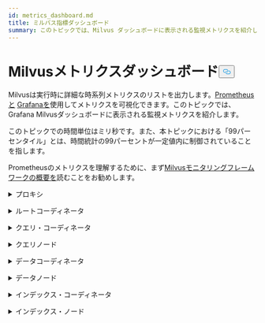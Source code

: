 ```yaml
---
id: metrics_dashboard.md
title: ミルバス指標ダッシュボード
summary: このトピックでは、Milvus ダッシュボードに表示される監視メトリクスを紹介します。
---
```

<h1 id="Milvus-Metrics-Dashboard" class="common-anchor-header">Milvusメトリクスダッシュボード<button data-href="#Milvus-Metrics-Dashboard" class="anchor-icon" translate="no">
      <svg translate="no"
        aria-hidden="true"
        focusable="false"
        height="20"
        version="1.1"
        viewBox="0 0 16 16"
        width="16"
      >
        <path
          fill="#0092E4"
          fill-rule="evenodd"
          d="M4 9h1v1H4c-1.5 0-3-1.69-3-3.5S2.55 3 4 3h4c1.45 0 3 1.69 3 3.5 0 1.41-.91 2.72-2 3.25V8.59c.58-.45 1-1.27 1-2.09C10 5.22 8.98 4 8 4H4c-.98 0-2 1.22-2 2.5S3 9 4 9zm9-3h-1v1h1c1 0 2 1.22 2 2.5S13.98 12 13 12H9c-.98 0-2-1.22-2-2.5 0-.83.42-1.64 1-2.09V6.25c-1.09.53-2 1.84-2 3.25C6 11.31 7.55 13 9 13h4c1.45 0 3-1.69 3-3.5S14.5 6 13 6z"
        ></path>
      </svg>
    </button></h1><p>Milvusは実行時に詳細な時系列メトリクスのリストを出力します。<a href="https://prometheus.io/">Prometheusと</a> <a href="https://grafana.com/">Grafanaを</a>使用してメトリクスを可視化できます。このトピックでは、Grafana Milvusダッシュボードに表示される監視メトリクスを紹介します。</p>
<p>このトピックでの時間単位はミリ秒です。また、本トピックにおける「99パーセンタイル」とは、時間統計の99パーセントが一定値内に制御されていることを指します。</p>
<p>Prometheusのメトリクスを理解するために、まず<a href="/docs/ja/monitor_overview.md">Milvusモニタリングフレームワークの概要を</a>読むことをお勧めします。</p>
<p><details><summary>プロキシ</summary></p>
<table>
<thead>
<tr><th>パネル</th><th>パネルの説明</th><th>PromQL（プロメテウス・クエリ言語）</th><th>使用するMilvusメトリクス</th><th>Milvusメトリクスの説明</th></tr>
</thead>
<tbody>
<tr><td>検索ベクトルカウント率</td><td>過去2分以内に各プロキシが1秒当たりにクエリしたベクターの平均数。</td><td><code translate="no">sum(increase(milvus_proxy_search_vectors_count{app_kubernetes_io_instance=~&quot;$instance&quot;, app_kubernetes_io_name=&quot;$app_name&quot;, namespace=&quot;$namespace&quot;}[2m])/120) by (pod, node_id)</code></td><td><code translate="no">milvus_proxy_search_vectors_count</code></td><td>クエリされたベクターの累積数。</td></tr>
<tr><td>挿入ベクトル・カウント・レート</td><td>過去2分以内に各プロキシが1秒間に挿入したベクターの平均数。</td><td><code translate="no">sum(increase(milvus_proxy_insert_vectors_count{app_kubernetes_io_instance=~&quot;$instance&quot;, app_kubernetes_io_name=&quot;$app_name&quot;, namespace=&quot;$namespace&quot;}[2m])/120) by (pod, node_id)</code></td><td><code translate="no">milvus_proxy_insert_vectors_count</code></td><td>挿入されたベクターの累積数。</td></tr>
<tr><td>検索待ち時間</td><td>過去2分以内に各プロキシが検索リクエストとクエリリリクエストを受信したレイテンシの平均と99パーセンタイル。</td><td>p99:<br/> <code translate="no">histogram_quantile(0.99, sum by (le, query_type, pod, node_id) (rate(milvus_proxy_sq_latency_bucket{app_kubernetes_io_instance=~&quot;$instance&quot;, app_kubernetes_io_name=&quot;$app_name&quot;, namespace=&quot;$namespace&quot;}[2m])))</code> <br/> avg:<br/> <code translate="no">sum(increase(milvus_proxy_sq_latency_sum{app_kubernetes_io_instance=~&quot;$instance&quot;, app_kubernetes_io_name=&quot;$app_name&quot;, namespace=&quot;$namespace&quot;}[2m])) by (pod, node_id, query_type) / sum(increase(milvus_proxy_sq_latency_count{app_kubernetes_io_instance=~&quot;$instance&quot;, app_kubernetes_io_name=&quot;$app_name&quot;, namespace=&quot;$namespace&quot;}[2m])) by (pod, node_id, query_type)</code></td><td><code translate="no">milvus_proxy_sq_latency</code></td><td>検索リクエストとクエリーリクエストの待ち時間。</td></tr>
<tr><td>コレクション検索の待ち時間</td><td>過去2分以内に各プロキシが特定のコレクションへの検索およびクエリ要求を受信した際の平均待ち時間と待ち時間の99パーセンタイル。</td><td>p99:<br/> <code translate="no">histogram_quantile(0.99, sum by (le, query_type, pod, node_id) (rate(milvus_proxy_collection_sq_latency_bucket{app_kubernetes_io_instance=~&quot;$instance&quot;, app_kubernetes_io_name=&quot;$app_name&quot;, namespace=&quot;$namespace&quot;, collection_name=~&quot;$collection&quot;}[2m])))</code> <br/> avg:<br/> <code translate="no">sum(increase(milvus_proxy_collection_sq_latency_sum{app_kubernetes_io_instance=~&quot;$instance&quot;, app_kubernetes_io_name=&quot;$app_name&quot;, namespace=&quot;$namespace&quot;, collection_name=~&quot;$collection&quot;}[2m])) by (pod, node_id, query_type) / sum(increase(milvus_proxy_collection_sq_latency_count{app_kubernetes_io_instance=~&quot;$instance&quot;, app_kubernetes_io_name=&quot;$app_name&quot;, namespace=&quot;$namespace&quot;, collection_name=~&quot;$collection&quot;}[2m])) by (pod, node_id, query_type)</code></td><td><code translate="no">milvus_proxy_collection_sq_latency_sum</code></td><td>特定のコレクションへの検索リクエストとクエリーリクエストの待ち時間</td></tr>
<tr><td>変異待ち時間</td><td>過去2分以内に各プロキシが変異リクエストを受信したレイテンシの平均と99パーセンタイル。</td><td>p99:<br/> <code translate="no">histogram_quantile(0.99, sum by (le, msg_type, pod, node_id) (rate(milvus_proxy_mutation_latency_bucket{app_kubernetes_io_instance=~&quot;$instance&quot;, app_kubernetes_io_name=&quot;$app_name&quot;, namespace=&quot;$namespace&quot;}[2m])))</code> <br/> avg:<br/> <code translate="no">sum(increase(milvus_proxy_mutation_latency_sum{app_kubernetes_io_instance=~&quot;$instance&quot;, app_kubernetes_io_name=&quot;$app_name&quot;, namespace=&quot;$namespace&quot;}[2m])) by (pod, node_id, msg_type) / sum(increase(milvus_proxy_mutation_latency_count{app_kubernetes_io_instance=~&quot;$instance&quot;, app_kubernetes_io_name=&quot;$app_name&quot;, namespace=&quot;$namespace&quot;}[2m])) by (pod, node_id, msg_type)</code></td><td><code translate="no">milvus_proxy_mutation_latency_sum</code></td><td>変異リクエストの待ち時間。</td></tr>
<tr><td>コレクションミューテーションレイテンシ</td><td>過去2分以内に各プロキシが特定のコレクションへの変異リクエストを受信したときの平均待ち時間と待ち時間の99パーセンタイル。</td><td>p99:<br/> <code translate="no">histogram_quantile(0.99, sum by (le, query_type, pod, node_id) (rate(milvus_proxy_collection_sq_latency_bucket{app_kubernetes_io_instance=~&quot;$instance&quot;, app_kubernetes_io_name=&quot;$app_name&quot;, namespace=&quot;$namespace&quot;, collection_name=~&quot;$collection&quot;}[2m])))</code> <br/> avg:<br/> <code translate="no">sum(increase(milvus_proxy_collection_sq_latency_sum{app_kubernetes_io_instance=~&quot;$instance&quot;, app_kubernetes_io_name=&quot;$app_name&quot;, namespace=&quot;$namespace&quot;, collection_name=~&quot;$collection&quot;}[2m])) by (pod, node_id, query_type) / sum(increase(milvus_proxy_collection_sq_latency_count{app_kubernetes_io_instance=~&quot;$instance&quot;, app_kubernetes_io_name=&quot;$app_name&quot;, namespace=&quot;$namespace&quot;, collection_name=~&quot;$collection&quot;}[2m])) by (pod, node_id, query_type)</code></td><td><code translate="no">milvus_proxy_collection_sq_latency_sum</code></td><td>特定のコレクションへの突然変異リクエストの待ち時間</td></tr>
<tr><td>検索結果待ち時間</td><td>過去2分以内にプロキシが検索およびクエリーリクエストを送信してから結果を受信するまでの待ち時間の平均値と99パーセンタイル。</td><td>p99:<br/> <code translate="no">histogram_quantile(0.99, sum by (le, query_type, pod, node_id) (rate(milvus_proxy_sq_wait_result_latency_bucket{app_kubernetes_io_instance=~&quot;$instance&quot;, app_kubernetes_io_name=&quot;$app_name&quot;, namespace=&quot;$namespace&quot;}[2m])))</code> <br/> avg:<br/> <code translate="no">sum(increase(milvus_proxy_sq_wait_result_latency_sum{app_kubernetes_io_instance=~&quot;$instance&quot;, app_kubernetes_io_name=&quot;$app_name&quot;, namespace=&quot;$namespace&quot;}[2m])) by (pod, node_id, query_type) / sum(increase(milvus_proxy_sq_wait_result_latency_count{app_kubernetes_io_instance=~&quot;$instance&quot;, app_kubernetes_io_name=&quot;$app_name&quot;, namespace=&quot;$namespace&quot;}[2m])) by (pod, node_id, query_type)</code></td><td><code translate="no">milvus_proxy_sq_wait_result_latency</code></td><td>検索およびクエリーリクエストを送信してから結果を受信するまでの待ち時間。</td></tr>
<tr><td>検索結果の待ち時間の短縮</td><td>過去 2 分間における、プロキシによる検索結果とクエリ結果の集計の平均待ち時間と待ち時間の 99 パーセンタイル。</td><td>P99:<br/> <code translate="no">histogram_quantile(0.99, sum by (le, query_type, pod, node_id) (rate(milvus_proxy_sq_reduce_result_latency_bucket{app_kubernetes_io_instance=~&quot;$instance&quot;, app_kubernetes_io_name=&quot;$app_name&quot;, namespace=&quot;$namespace&quot;}[2m])))</code> <br/> 平均:<br/> <code translate="no">sum(increase(milvus_proxy_sq_reduce_result_latency_sum{app_kubernetes_io_instance=~&quot;$instance&quot;, app_kubernetes_io_name=&quot;$app_name&quot;, namespace=&quot;$namespace&quot;}[2m])) by (pod, node_id, query_type) / sum(increase(milvus_proxy_sq_reduce_result_latency_count{app_kubernetes_io_instance=~&quot;$instance&quot;, app_kubernetes_io_name=&quot;$app_name&quot;, namespace=&quot;$namespace&quot;}[2m])) by (pod, node_id, query_type)</code></td><td><code translate="no">milvus_proxy_sq_reduce_result_latency</code></td><td>各クエリノードから返された検索結果とクエリ結果を集約する際の待ち時間。</td></tr>
<tr><td>検索結果のデコード待ち時間</td><td>過去2分以内にプロキシが検索結果とクエリ結果をデコードした際のレイテンシの平均値と99パーセンタイル。</td><td>P99:<br/> <code translate="no">histogram_quantile(0.99, sum by (le, query_type, pod, node_id) (rate(milvus_proxy_sq_decode_result_latency_bucket{app_kubernetes_io_instance=~&quot;$instance&quot;, app_kubernetes_io_name=&quot;$app_name&quot;, namespace=&quot;$namespace&quot;}[2m])))</code> <br/> 平均:<br/> <code translate="no">sum(increase(milvus_proxy_sq_decode_result_latency_sum{app_kubernetes_io_instance=~&quot;$instance&quot;, app_kubernetes_io_name=&quot;$app_name&quot;, namespace=&quot;$namespace&quot;}[2m])) by (pod, node_id, query_type) / sum(increase(milvus_proxy_sq_decode_resultlatency_count{app_kubernetes_io_instance=~&quot;$instance&quot;, app_kubernetes_io_name=&quot;$app_name&quot;, namespace=&quot;$namespace&quot;}[2m])) by (pod, node_id, query_type)</code></td><td><code translate="no">milvus_proxy_sq_decode_result_latency</code></td><td>各検索結果とクエリ結果のデコードの待ち時間。</td></tr>
<tr><td>Msg Stream Object Num</td><td>過去2分以内に各プロキシが対応する物理トピック上に作成したmsgstreamオブジェクトの平均数、最大数、最小数。</td><td><code translate="no">avg(milvus_proxy_msgstream_obj_num{app_kubernetes_io_instance=~&quot;$instance&quot;, app_kubernetes_io_name=&quot;$app_name&quot;, namespace=&quot;$namespace&quot;}) by (pod, node_id) max(milvus_proxy_msgstream_obj_num{app_kubernetes_io_instance=~&quot;$instance&quot;, app_kubernetes_io_name=&quot;$app_name&quot;, namespace=&quot;$namespace&quot;}) by (pod, node_id) min(milvus_proxy_msgstream_obj_num{app_kubernetes_io_instance=~&quot;$instance&quot;, app_kubernetes_io_name=&quot;$app_name&quot;, namespace=&quot;$namespace&quot;}) by (pod, node_id)</code></td><td><code translate="no">milvus_proxy_msgstream_obj_num</code></td><td>各物理トピックに作成された msgstream オブジェクトの数。</td></tr>
<tr><td>変異送信待ち時間</td><td>過去2分以内に各プロキシが挿入または削除要求を送信した平均待ち時間と待ち時間の99パーセンタイル。</td><td>P99:<br/> <code translate="no">histogram_quantile(0.99, sum by (le, msg_type, pod, node_id) (rate(milvus_proxy_mutation_send_latency_bucket{app_kubernetes_io_instance=~&quot;$instance&quot;, app_kubernetes_io_name=&quot;$app_name&quot;, namespace=&quot;$namespace&quot;}[2m])))</code> <br/> 平均値:<br/> <code translate="no">sum(increase(milvus_proxy_mutation_send_latency_sum{app_kubernetes_io_instance=~&quot;$instance&quot;, app_kubernetes_io_name=&quot;$app_name&quot;, namespace=&quot;$namespace&quot;}[2m])) by (pod, node_id, msg_type) / sum(increase(milvus_proxy_mutation_send_latency_count{app_kubernetes_io_instance=~&quot;$instance&quot;, app_kubernetes_io_name=&quot;$app_name&quot;, namespace=&quot;$namespace&quot;}[2m])) by (pod, node_id, msg_type)</code></td><td><code translate="no">milvus_proxy_mutation_send_latency</code></td><td>挿入または削除リクエストの送信の待ち時間。</td></tr>
<tr><td>キャッシュヒット率</td><td>過去2分以内の<code translate="no">GeCollectionID</code> 、<code translate="no">GetCollectionInfo</code> 、<code translate="no">GetCollectionSchema</code> を含む操作の1秒あたりの平均キャッシュヒット率。</td><td><code translate="no">sum(increase(milvus_proxy_cache_hit_count{app_kubernetes_io_instance=~&quot;$instance&quot;, app_kubernetes_io_name=&quot;$app_name&quot;, namespace=&quot;$namespace&quot;, cache_state=&quot;hit&quot;}[2m])/120) by(cache_name, pod, node_id) / sum(increase(milvus_proxy_cache_hit_count{app_kubernetes_io_instance=~&quot;$instance&quot;, app_kubernetes_io_name=&quot;$app_name&quot;, namespace=&quot;$namespace&quot;}[2m])/120) by(cache_name, pod, node_id)</code></td><td><code translate="no">milvus_proxy_cache_hit_count</code></td><td>各キャッシュ読み取り操作のヒット率と失敗率の統計。</td></tr>
<tr><td>キャッシュ更新待ち時間</td><td>過去2分以内のプロキシごとの平均待ち時間とキャッシュ更新待ち時間の99パーセンタイル。</td><td>p99:<br/> <code translate="no">histogram_quantile(0.99, sum by (le, pod, node_id) (rate(milvus_proxy_cache_update_latency_bucket{app_kubernetes_io_instance=~&quot;$instance&quot;, app_kubernetes_io_name=&quot;$app_name&quot;, namespace=&quot;$namespace&quot;}[2m])))</code> <br/> avg:<br/> <code translate="no">sum(increase(milvus_proxy_cache_update_latency_sum{app_kubernetes_io_instance=~&quot;$instance&quot;, app_kubernetes_io_name=&quot;$app_name&quot;, namespace=&quot;$namespace&quot;}[2m])) by (pod, node_id) / sum(increase(milvus_proxy_cache_update_latency_count{app_kubernetes_io_instance=~&quot;$instance&quot;, app_kubernetes_io_name=&quot;$app_name&quot;, namespace=&quot;$namespace&quot;}[2m])) by (pod, node_id)</code></td><td><code translate="no">milvus_proxy_cache_update_latency</code></td><td>毎回キャッシュを更新する際の待ち時間。</td></tr>
<tr><td>同期時間</td><td>各プロキシが対応する物理チャネルで同期したエポックタイムの平均、最大、最小数。</td><td><code translate="no">avg(milvus_proxy_sync_epoch_time{app_kubernetes_io_instance=~&quot;$instance&quot;, app_kubernetes_io_name=&quot;$app_name&quot;, namespace=&quot;$namespace&quot;}) by (pod, node_id) max(milvus_proxy_sync_epoch_time{app_kubernetes_io_instance=~&quot;$instance&quot;, app_kubernetes_io_name=&quot;$app_name&quot;, namespace=&quot;$namespace&quot;}) by (pod, node_id) min(milvus_proxy_sync_epoch_time{app_kubernetes_io_instance=~&quot;$instance&quot;, app_kubernetes_io_name=&quot;$app_name&quot;, namespace=&quot;$namespace&quot;}) by (pod, node_id)</code></td><td><code translate="no">milvus_proxy_sync_epoch_time</code></td><td>各物理チャネルのエポック時間（Unix時間、1970年1月1日から経過したミリ秒）。    <br/>    物理チャネルとは別にデフォルトの<code translate="no">ChannelName</code> がある。</td></tr>
<tr><td>PKレイテンシーの適用</td><td>過去 2 分間の各プロキシによるプライマリキーの適用レイテンシの平均値と 99 パーセンタイル。</td><td>p99:<br/> <code translate="no">histogram_quantile(0.99, sum by (le, pod, node_id) (rate(milvus_proxy_apply_pk_latency_bucket{app_kubernetes_io_instance=~&quot;$instance&quot;, app_kubernetes_io_name=&quot;$app_name&quot;, namespace=&quot;$namespace&quot;}[2m])))</code> <br/> avg:<br/> <code translate="no">sum(increase(milvus_proxy_apply_pk_latency_sum{app_kubernetes_io_instance=~&quot;$instance&quot;, app_kubernetes_io_name=&quot;$app_name&quot;, namespace=&quot;$namespace&quot;}[2m])) by (pod, node_id) / sum(increase(milvus_proxy_apply_pk_latency_count{app_kubernetes_io_instance=~&quot;$instance&quot;, app_kubernetes_io_name=&quot;$app_name&quot;, namespace=&quot;$namespace&quot;}[2m])) by (pod, node_id)</code></td><td><code translate="no">milvus_proxy_apply_pk_latency</code></td><td>プライマリキーを適用する際の待ち時間。</td></tr>
<tr><td>タイムスタンプの適用待ち時間</td><td>過去 2 分間の、各プロキシによるタイムスタンプ適用待ち時間の平均値と 99 パーセンタイル。</td><td>p99:<br/> <code translate="no">histogram_quantile(0.99, sum by (le, pod, node_id) (rate(milvus_proxy_apply_timestamp_latency_bucket{app_kubernetes_io_instance=~&quot;$instance&quot;, app_kubernetes_io_name=&quot;$app_name&quot;, namespace=&quot;$namespace&quot;}[2m])))</code> <br/> avg:<br/> <code translate="no">sum(increase(milvus_proxy_apply_timestamp_latency_sum{app_kubernetes_io_instance=~&quot;$instance&quot;, app_kubernetes_io_name=&quot;$app_name&quot;, namespace=&quot;$namespace&quot;}[2m])) by (pod, node_id) / sum(increase(milvus_proxy_apply_timestamp_latency_count{app_kubernetes_io_instance=~&quot;$instance&quot;, app_kubernetes_io_name=&quot;$app_name&quot;, namespace=&quot;$namespace&quot;}[2m])) by (pod, node_id)</code></td><td><code translate="no">milvus_proxy_apply_timestamp_latency</code></td><td>タイムスタンプ適用待ち時間。</td></tr>
<tr><td>リクエスト成功率</td><td>各プロキシが1秒あたりに受け取った成功したリクエストの数で、 リクエストタイプごとの詳細な内訳を示す。可能なリクエストタイプは、DescribeCollection、DescribeIndex、GetCollectionStatistics、HasCollection、Search、Query、ShowPartitions、Insert など。</td></tr>
<tr><td><code translate="no">sum(increase(milvus_proxy_req_count{app_kubernetes_io_instance=~&quot;$instance&quot;, app_kubernetes_io_name=&quot;$app_name&quot;, namespace=&quot;$namespace&quot;, status=&quot;success&quot;}[2m])/120) by(function_name, pod, node_id)</code></td><td><code translate="no">milvus_proxy_req_count</code></td><td>すべてのタイプの受信リクエスト数</td></tr>
<tr><td>リクエスト失敗率</td><td>各プロキシが毎秒受信する失敗したリクエストの数で、各リクエストタイプの詳細な内訳。可能なリクエストタイプは、DescribeCollection、DescribeIndex、GetCollectionStatistics、HasCollection、Search、Query、ShowPartitions、Insert など。</td></tr>
<tr><td><code translate="no">sum(increase(milvus_proxy_req_count{app_kubernetes_io_instance=~&quot;$instance&quot;, app_kubernetes_io_name=&quot;$app_name&quot;, namespace=&quot;$namespace&quot;, status=&quot;fail&quot;}[2m])/120) by(function_name, pod, node_id)</code></td><td><code translate="no">milvus_proxy_req_count</code></td><td>すべてのタイプの受信リクエスト数</td></tr>
<tr><td>リクエストの待ち時間</td><td>各プロキシが受信した全リクエストの平均レイテンシと99パーセンタイル。</td><td>p99:<br/> <code translate="no">histogram_quantile(0.99, sum by (le, pod, node_id, function_name) (rate(milvus_proxy_req_latency_bucket{app_kubernetes_io_instance=~&quot;$instance&quot;, app_kubernetes_io_name=&quot;$app_name&quot;, namespace=&quot;$namespace&quot;}[2m])))</code> <br/> avg:<br/> <code translate="no">sum(increase(milvus_proxy_req_latency_sum{app_kubernetes_io_instance=~&quot;$instance&quot;, app_kubernetes_io_name=&quot;$app_name&quot;, namespace=&quot;$namespace&quot;}[2m])) by (pod, node_id, function_name) / sum(increase(milvus_proxy_req_latency_count{app_kubernetes_io_instance=~&quot;$instance&quot;, app_kubernetes_io_name=&quot;$app_name&quot;, namespace=&quot;$namespace&quot;}[2m])) by (pod, node_id, function_name)</code></td><td><code translate="no">milvus_proxy_req_latency</code></td><td>すべての種類のリクエスト受信の待ち時間</td></tr>
<tr><td>挿入/削除リクエストバイトレート</td><td>過去2分間にプロキシが1秒間に受信した挿入リクエストと削除リクエストのバイト数。</td><td><code translate="no">sum(increase(milvus_proxy_receive_bytes_count{app_kubernetes_io_instance=~&quot;$instance&quot;, app_kubernetes_io_name=&quot;$app_name&quot;, namespace=&quot;$namespace&quot;}[2m])/120) by(pod, node_id)</code></td><td><code translate="no">milvus_proxy_receive_bytes_count</code></td><td>挿入リクエストと削除リクエストのカウント。</td></tr>
<tr><td>送信バイトレート</td><td>各プロキシが過去2分以内に検索リクエストとクエリリリクエストに応答している間にクライアントに送り返された1秒あたりのバイト数。</td><td><code translate="no">sum(increase(milvus_proxy_send_bytes_count{app_kubernetes_io_instance=~&quot;$instance&quot;, app_kubernetes_io_name=&quot;$app_name&quot;, namespace=&quot;$namespace&quot;}[2m])/120) by(pod, node_id)</code></td><td><code translate="no">milvus_proxy_send_bytes_count</code></td><td>各プロキシが検索リクエストとクエリリクエストに応答している間にクライアントに送り返されたバイト数。</td></tr>
</tbody>
</table>
<p></details></p>
<p><details><summary>ルートコーディネータ</summary></p>
<table>
<thead>
<tr><th>パネル</th><th>パネルの説明</th><th>PromQL（プロメテウス・クエリ言語）</th><th>使用されるMilvusメトリクス</th><th>Milvusメトリクスの説明</th></tr>
</thead>
<tbody>
<tr><td>プロキシ・ノード数</td><td>作成されたプロキシの数。</td><td><code translate="no">sum(milvus_rootcoord_proxy_num{app_kubernetes_io_instance=~&quot;$instance&quot;, app_kubernetes_io_name=&quot;$app_name&quot;, namespace=&quot;$namespace&quot;}) by (app_kubernetes_io_instance)</code></td><td><code translate="no">milvus_rootcoord_proxy_num</code></td><td>プロキシの数。</td></tr>
<tr><td>同期時間</td><td>各物理チャネル（PChannel）の各ルート・コーダが同期したエポック・タイムの平均値、最大値、最小値。</td><td><code translate="no">avg(milvus_rootcoord_sync_epoch_time{app_kubernetes_io_instance=~&quot;$instance&quot;, app_kubernetes_io_name=&quot;$app_name&quot;, namespace=&quot;$namespace&quot;}) by (app_kubernetes_io_instance) max(milvus_rootcoord_sync_epoch_time{app_kubernetes_io_instance=~&quot;$instance&quot;, app_kubernetes_io_name=&quot;$app_name&quot;, namespace=&quot;$namespace&quot;}) by (app_kubernetes_io_instance) min(milvus_rootcoord_sync_epoch_time{app_kubernetes_io_instance=~&quot;$instance&quot;, app_kubernetes_io_name=&quot;$app_name&quot;, namespace=&quot;$namespace&quot;}) by (app_kubernetes_io_instance)</code></td><td><code translate="no">milvus_rootcoord_sync_epoch_time</code></td><td>各物理チャネルのエポック時間（Unix時間、1970年1月1日以降に経過したミリ秒）。</td></tr>
<tr><td>DDL リクエスト率</td><td>過去 2 分間の 1 秒あたりの DDL 要求のステータスと数。</td><td><code translate="no">sum(increase(milvus_rootcoord_ddl_req_count{app_kubernetes_io_instance=~&quot;$instance&quot;, app_kubernetes_io_name=&quot;$app_name&quot;, namespace=&quot;$namespace&quot;}[2m])/120) by (status, function_name)</code></td><td><code translate="no">milvus_rootcoord_ddl_req_count</code></td><td><code translate="no">CreateCollection</code>,<code translate="no">DescribeCollection</code>,<code translate="no">DescribeSegments</code>,<code translate="no">HasCollection</code>,<code translate="no">ShowCollections</code>,<code translate="no">ShowPartitions</code>,<code translate="no">ShowSegments</code> を含む DDL 要求の総数。</td></tr>
<tr><td>DDL リクエストの待ち時間</td><td>過去 2 分間の平均待ち時間と DDL 要求待ち時間の 99 パーセンタイル。</td><td>P99:<br/> <code translate="no">histogram_quantile(0.99, sum by (le, function_name) (rate(milvus_rootcoord_ddl_req_latency_bucket{app_kubernetes_io_instance=~&quot;$instance&quot;, app_kubernetes_io_name=&quot;$app_name&quot;, namespace=&quot;$namespace&quot;}[2m])))</code> <br/> 平均:<br/> <code translate="no">sum(increase(milvus_rootcoord_ddl_req_latency_sum{app_kubernetes_io_instance=~&quot;$instance&quot;, app_kubernetes_io_name=&quot;$app_name&quot;, namespace=&quot;$namespace&quot;}[2m])) by (function_name) / sum(increase(milvus_rootcoord_ddl_req_latency_count{app_kubernetes_io_instance=~&quot;$instance&quot;, app_kubernetes_io_name=&quot;$app_name&quot;, namespace=&quot;$namespace&quot;}[2m])) by (function_name)</code></td><td><code translate="no">milvus_rootcoord_ddl_req_latency</code></td><td>すべてのタイプの DDL 要求の待ち時間。</td></tr>
<tr><td>同期タイムティック・レイテンシ</td><td>ルートコーディネータが過去2分以内にすべてのタイムスタンプをPChannelに同期するために使用した時間の平均レイテンシと99パーセンタイル。</td><td>p99:<br/> <code translate="no">histogram_quantile(0.99, sum by (le) (rate(milvus_rootcoord_sync_timetick_latency_bucket{app_kubernetes_io_instance=~&quot;$instance&quot;, app_kubernetes_io_name=&quot;$app_name&quot;, namespace=&quot;$namespace&quot;}[2m])))</code> <br/> avg:<br/> <code translate="no">sum(increase(milvus_rootcoord_sync_timetick_latency_sum{app_kubernetes_io_instance=~&quot;$instance&quot;, app_kubernetes_io_name=&quot;$app_name&quot;, namespace=&quot;$namespace&quot;}[2m])) / sum(increase(milvus_rootcoord_sync_timetick_latency_count{app_kubernetes_io_instance=~&quot;$instance&quot;, app_kubernetes_io_name=&quot;$app_name&quot;, namespace=&quot;$namespace&quot;}[2m]))</code></td><td><code translate="no">milvus_rootcoord_sync_timetick_latency</code></td><td>ルートコーディネータがすべてのタイムスタンプをPCチャネルに同期するために使用した時間。</td></tr>
<tr><td>ID割り当て率</td><td>過去2分間にroot coordが割り当てたIDの数。</td><td><code translate="no">sum(increase(milvus_rootcoord_id_alloc_count{app_kubernetes_io_instance=~&quot;$instance&quot;, app_kubernetes_io_name=&quot;$app_name&quot;, namespace=&quot;$namespace&quot;}[2m])/120)</code></td><td><code translate="no">milvus_rootcoord_id_alloc_count</code></td><td>root coordが割り当てたIDの累積数。</td></tr>
<tr><td>タイムスタンプ</td><td>root coordの最新のタイムスタンプ。</td><td><code translate="no">milvus_rootcoord_timestamp{app_kubernetes_io_instance=~&quot;$instance&quot;, app_kubernetes_io_name=&quot;$app_name&quot;, namespace=&quot;$namespace&quot;}</code></td><td><code translate="no">milvus_rootcoord_timestamp</code></td><td>ルートコーデックの最新のタイムスタンプ。</td></tr>
<tr><td>保存されたタイムスタンプ</td><td>root coordがメタストレージに保存する、事前に割り当てられたタイムスタンプ。</td><td><code translate="no">milvus_rootcoord_timestamp_saved{app_kubernetes_io_instance=~&quot;$instance&quot;, app_kubernetes_io_name=&quot;$app_name&quot;, namespace=&quot;$namespace&quot;}</code></td><td><code translate="no">milvus_rootcoord_timestamp_saved</code></td><td>root coordがメタストレージに保存する事前に割り当てられたタイムスタンプ。     <br/>    タイムスタンプは3秒前に割り当てられる。そしてタイムスタンプは50ミリ秒ごとに更新され、メタストレージに保存される。</td></tr>
<tr><td>コレクション数</td><td>コレクションの総数。</td><td><code translate="no">sum(milvus_rootcoord_collection_num{app_kubernetes_io_instance=~&quot;$instance&quot;, app_kubernetes_io_name=&quot;$app_name&quot;, namespace=&quot;$namespace&quot;}) by (app_kubernetes_io_instance)</code></td><td><code translate="no">milvus_rootcoord_collection_num</code></td><td>現在Milvusに存在するコレクションの総数。</td></tr>
<tr><td>パーティション数</td><td>パーティションの総数。</td><td><code translate="no">sum(milvus_rootcoord_partition_num{app_kubernetes_io_instance=~&quot;$instance&quot;, app_kubernetes_io_name=&quot;$app_name&quot;, namespace=&quot;$namespace&quot;}) by (app_kubernetes_io_instance)</code></td><td><code translate="no">milvus_rootcoord_partition_num</code></td><td>現在Milvusに存在するパーティションの総数。</td></tr>
<tr><td>DMLチャンネル数</td><td>DMLチャンネルの総数。</td><td><code translate="no">sum(milvus_rootcoord_dml_channel_num{app_kubernetes_io_instance=~&quot;$instance&quot;, app_kubernetes_io_name=&quot;$app_name&quot;, namespace=&quot;$namespace&quot;}) by (app_kubernetes_io_instance)</code></td><td><code translate="no">milvus_rootcoord_dml_channel_num</code></td><td>現在Milvusに存在するDMLチャンネルの総数。</td></tr>
<tr><td>Msgstream Num</td><td>Msgstreamの総数。</td><td><code translate="no">sum(milvus_rootcoord_msgstream_obj_num{app_kubernetes_io_instance=~&quot;$instance&quot;, app_kubernetes_io_name=&quot;$app_name&quot;, namespace=&quot;$namespace&quot;}) by (app_kubernetes_io_instance)</code></td><td><code translate="no">milvus_rootcoord_msgstream_obj_num</code></td><td>現在Milvusに存在するMsgstreamの総数。</td></tr>
<tr><td>クレデンシャル数</td><td>クレデンシャルの総数。</td><td><code translate="no">sum(milvus_rootcoord_credential_num{app_kubernetes_io_instance=~&quot;$instance&quot;, app_kubernetes_io_name=&quot;$app_name&quot;, namespace=&quot;$namespace&quot;}) by (app_kubernetes_io_instance)</code></td><td><code translate="no">milvus_rootcoord_credential_num</code></td><td>現在のMilvusにおけるクレデンシャルの総数。</td></tr>
<tr><td>時間ティック遅延</td><td>すべてのDataNodesおよびQueryNodes上のフローグラフの最大時間刻み遅延の合計。</td><td><code translate="no">sum(milvus_rootcoord_time_tick_delay{app_kubernetes_io_instance=~&quot;$instance&quot;, app_kubernetes_io_name=&quot;$app_name&quot;, namespace=&quot;$namespace&quot;}) by (app_kubernetes_io_instance)</code></td><td><code translate="no">milvus_rootcoord_time_tick_delay</code></td><td>各DataNodeとQueryNodeのフローグラフの最大時間刻み遅延。</td></tr>
</tbody>
</table>
<p></details></p>
<p><details><summary>クエリ・コーディネータ</summary></p>
<table>
<thead>
<tr><th>パネル</th><th>パネルの説明</th><th>PromQL（プロメテウス・クエリ言語）</th><th>使用されるMilvusメトリクス</th><th>Milvusメトリクスの説明</th></tr>
</thead>
<tbody>
<tr><td>コレクション・ロード数</td><td>現在メモリにロードされているコレクションの数。</td><td><code translate="no">sum(milvus_querycoord_collection_num{app_kubernetes_io_instance=~&quot;$instance&quot;, app_kubernetes_io_name=&quot;$app_name&quot;, namespace=&quot;$namespace&quot;}) by (app_kubernetes_io_instance)</code></td><td><code translate="no">milvus_querycoord_collection_num</code></td><td>Milvusによって現在ロードされているコレクションの数。</td></tr>
<tr><td>エンティティのロード数</td><td>現在メモリにロードされているエンティティの数。</td><td><code translate="no">sum(milvus_querycoord_entity_num{app_kubernetes_io_instance=~&quot;$instance&quot;, app_kubernetes_io_name=&quot;$app_name&quot;, namespace=&quot;$namespace&quot;}) by (app_kubernetes_io_instance)</code></td><td><code translate="no">milvus_querycoord_entitiy_num</code></td><td>Milvusによって現在ロードされているエンティティの数。</td></tr>
<tr><td>ロード要求レート</td><td>過去2分間の1秒あたりのロードリクエスト数。</td><td><code translate="no">sum(increase(milvus_querycoord_load_req_count{app_kubernetes_io_instance=~&quot;$instance&quot;, app_kubernetes_io_name=&quot;$app_name&quot;, namespace=&quot;$namespace&quot;}[2m])120) by (status)</code></td><td><code translate="no">milvus_querycoord_load_req_count</code></td><td>累積ロードリクエスト数。</td></tr>
<tr><td>リリース要求率</td><td>過去2分以内の1秒あたりのリリース要求数。</td><td><code translate="no">sum(increase(milvus_querycoord_release_req_count{app_kubernetes_io_instance=~&quot;$instance&quot;, app_kubernetes_io_name=&quot;$app_name&quot;, namespace=&quot;$namespace&quot;}[2m])/120) by (status)</code></td><td><code translate="no">milvus_querycoord_release_req_count</code></td><td>累積リリースリクエスト数。</td></tr>
<tr><td>負荷要求待ち時間</td><td>過去2分以内の負荷要求待ち時間の平均と99パーセンタイル。</td><td>p99:<br/> <code translate="no">histogram_quantile(0.99, sum by (le) (rate(milvus_querycoord_load_latency_bucket{app_kubernetes_io_instance=~&quot;$instance&quot;, app_kubernetes_io_name=&quot;$app_name&quot;, namespace=&quot;$namespace&quot;}[2m])))</code> <br/> avg:<br/> <code translate="no">sum(increase(milvus_querycoord_load_latency_sum{app_kubernetes_io_instance=~&quot;$instance&quot;, app_kubernetes_io_name=&quot;$app_name&quot;, namespace=&quot;$namespace&quot;}[2m])) / sum(increase(milvus_querycoord_load_latency_count{app_kubernetes_io_instance=~&quot;$instance&quot;, app_kubernetes_io_name=&quot;$app_name&quot;, namespace=&quot;$namespace&quot;}[2m]))</code></td><td><code translate="no">milvus_querycoord_load_latency</code></td><td>負荷要求を完了するのに使用される時間。</td></tr>
<tr><td>リリース要求待ち時間</td><td>過去2分以内の平均待ち時間とリリース要求待ち時間の99パーセンタイル。</td><td>p99:<br/> <code translate="no">histogram_quantile(0.99, sum by (le) (rate(milvus_querycoord_release_latency_bucket{app_kubernetes_io_instance=~&quot;$instance&quot;, app_kubernetes_io_name=&quot;$app_name&quot;, namespace=&quot;$namespace&quot;}[2m])))</code> <br/> avg:<br/> <code translate="no">sum(increase(milvus_querycoord_release_latency_sum{app_kubernetes_io_instance=~&quot;$instance&quot;, app_kubernetes_io_name=&quot;$app_name&quot;, namespace=&quot;$namespace&quot;}[2m])) / sum(increase(milvus_querycoord_release_latency_count{app_kubernetes_io_instance=~&quot;$instance&quot;, app_kubernetes_io_name=&quot;$app_name&quot;, namespace=&quot;$namespace&quot;}[2m]))</code></td><td><code translate="no">milvus_querycoord_release_latency</code></td><td>リリース要求の完了に使用された時間。</td></tr>
<tr><td>サブロードタスク</td><td>サブロードタスクの数。</td><td><code translate="no">sum(milvus_querycoord_child_task_num{app_kubernetes_io_instance=~&quot;$instance&quot;, app_kubernetes_io_name=&quot;$app_name&quot;, namespace=&quot;$namespace&quot;}) by (app_kubernetes_io_instance)</code></td><td><code translate="no">milvus_querycoord_child_task_num</code></td><td>サブロードタスクの数。    <br/>    クエリコーデックは負荷要求を複数のサブ負荷タスクに分割する。</td></tr>
<tr><td>親ロードタスク</td><td>親ロードタスクの数。</td><td><code translate="no">sum(milvus_querycoord_parent_task_num{app_kubernetes_io_instance=~&quot;$instance&quot;, app_kubernetes_io_name=&quot;$app_name&quot;, namespace=&quot;$namespace&quot;}) by (app_kubernetes_io_instance)</code></td><td><code translate="no">milvus_querycoord_parent_task_num</code></td><td>サブ負荷タスクの数。    <br/>    各負荷要求はタスクキュー内の親タスクに対応する。</td></tr>
<tr><td>サブ負荷タスクの待ち時間</td><td>過去2分以内のサブロードタスクの平均待ち時間と待ち時間の99パーセンタイル。</td><td>p99:<br/> <code translate="no">histogram_quantile(0.99, sum by (le) (rate(milvus_querycoord_child_task_latency_bucket{app_kubernetes_io_instance=~&quot;$instance&quot;, app_kubernetes_io_name=&quot;$app_name&quot;, namespace=&quot;$namespace&quot;}[2m])))</code> <br/> avg:<br/> <code translate="no">sum(increase(milvus_querycoord_child_task_latency_sum{app_kubernetes_io_instance=~&quot;$instance&quot;, app_kubernetes_io_name=&quot;$app_name&quot;, namespace=&quot;$namespace&quot;}[2m])) / sum(increase(milvus_querycoord_child_task_latency_count{app_kubernetes_io_instance=~&quot;$instance&quot;, app_kubernetes_io_name=&quot;$app_name&quot;, namespace=&quot;$namespace&quot;}[2m])) namespace&quot;}[2m])))</code></td><td><code translate="no">milvus_querycoord_child_task_latency</code></td><td>サブロードタスクを完了するまでの待ち時間。</td></tr>
<tr><td>クエリノード数</td><td>クエリ・コーデックが管理するクエリ・ノードの数。</td><td><code translate="no">sum(milvus_querycoord_querynode_num{app_kubernetes_io_instance=~&quot;$instance&quot;, app_kubernetes_io_name=&quot;$app_name&quot;, namespace=&quot;$namespace&quot;}) by (app_kubernetes_io_instance)</code></td><td><code translate="no">milvus_querycoord_querynode_num</code></td><td>クエリコーデックが管理するクエリノードの数。</td></tr>
</tbody>
</table>
<p></details></p>
<p><details><summary>クエリノード</summary></p>
<table>
<thead>
<tr><th>パネル</th><th>パネルの説明</th><th>PromQL（プロメテウス・クエリ言語）</th><th>使用されるMilvusメトリクス</th><th>Milvus メトリクスの説明</th></tr>
</thead>
<tbody>
<tr><td>コレクション・ロード数</td><td>各クエリ・ノードがメモリにロードしたコレクションの数。</td><td><code translate="no">sum(milvus_querynode_collection_num{app_kubernetes_io_instance=~&quot;$instance&quot;, app_kubernetes_io_name=&quot;$app_name&quot;, namespace=&quot;$namespace&quot;}) by (pod, node_id)</code></td><td><code translate="no">milvus_querynode_collection_num</code></td><td>各クエリ・ノードによってロードされたコレクションの数。</td></tr>
<tr><td>パーティション・ロード数</td><td>各クエリ・ノードがメモリにロードしたパーティションの数。</td><td><code translate="no">sum(milvus_querynode_partition_num{app_kubernetes_io_instance=~&quot;$instance&quot;, app_kubernetes_io_name=&quot;$app_name&quot;, namespace=&quot;$namespace&quot;}) by (pod, node_id)</code></td><td><code translate="no">milvus_querynode_partition_num</code></td><td>各クエリ・ノードによってロードされたパーティションの数。</td></tr>
<tr><td>セグメント・ロード数</td><td>各クエリ・ノードがメモリにロードしたセグメントの数。</td><td><code translate="no">sum(milvus_querynode_segment_num{app_kubernetes_io_instance=~&quot;$instance&quot;, app_kubernetes_io_name=&quot;$app_name&quot;, namespace=&quot;$namespace&quot;}) by (pod, node_id)</code></td><td><code translate="no">milvus_querynode_segment_num</code></td><td>各クエリノードがロードしたセグメントの数。</td></tr>
<tr><td>クエリ可能なエンティティ数</td><td>各クエリノードで検索可能なエンティティの数。</td><td><code translate="no">sum(milvus_querynode_entity_num{app_kubernetes_io_instance=~&quot;$instance&quot;, app_kubernetes_io_name=&quot;$app_name&quot;, namespace=&quot;$namespace&quot;}) by (pod, node_id)</code></td><td><code translate="no">milvus_querynode_entity_num</code></td><td>各クエリ・ノードでクエリ可能および検索可能なエンティティの数。</td></tr>
<tr><td>DML仮想チャネル</td><td>各クエリ・ノードが監視している DML 仮想チャネルの数。</td><td><code translate="no">sum(milvus_querynode_dml_vchannel_num{app_kubernetes_io_instance=~&quot;$instance&quot;, app_kubernetes_io_name=&quot;$app_name&quot;, namespace=&quot;$namespace&quot;}) by (pod, node_id)</code></td><td><code translate="no">milvus_querynode_dml_vchannel_num</code></td><td>各クエリ・ノードが監視している DML 仮想チャネルの数。</td></tr>
<tr><td>デルタ仮想チャネル</td><td>各クエリ・ノードが監視しているデルタ・チャネルの数。</td><td><code translate="no">sum(milvus_querynode_delta_vchannel_num{app_kubernetes_io_instance=~&quot;$instance&quot;, app_kubernetes_io_name=&quot;$app_name&quot;, namespace=&quot;$namespace&quot;}) by (pod, node_id)</code></td><td><code translate="no">milvus_querynode_delta_vchannel_num</code></td><td>各クエリ・ノードが監視するデルタ・チャネルの数。</td></tr>
<tr><td>コンシューマ数</td><td>各クエリ・ノードのコンシューマの数。</td><td><code translate="no">sum(milvus_querynode_consumer_num{app_kubernetes_io_instance=~&quot;$instance&quot;, app_kubernetes_io_name=&quot;$app_name&quot;, namespace=&quot;$namespace&quot;}) by (pod, node_id)</code></td><td><code translate="no">milvus_querynode_consumer_num</code></td><td>各クエリノードのコンシューマの数。</td></tr>
<tr><td>検索リクエスト率</td><td>各クエリノードが1秒間に受信した検索およびクエリ要求の総数と、過去2分以内に成功した検索およびクエリ要求の数。</td><td><code translate="no">sum(increase(milvus_querynode_sq_req_count{app_kubernetes_io_instance=~&quot;$instance&quot;, app_kubernetes_io_name=&quot;$app_name&quot;, namespace=&quot;$namespace&quot;}[2m])/120) by (query_type, status, pod, node_id)</code></td><td><code translate="no">milvus_querynode_sq_req_count</code></td><td>検索およびクエリーリクエストの累積数。</td></tr>
<tr><td>検索リクエストの待ち時間</td><td>各クエリ・ノードが過去2分以内に検索およびクエリ・リクエストに使用した時間の平均待ち時間と99パーセンタイル。    <br/>    このパネルには、ステータスが &quot;success &quot;または &quot;total &quot;の検索およびクエリーリクエストの待ち時間が表示されます。</td><td>P99:<br/> <code translate="no">histogram_quantile(0.99, sum by (le, pod, node_id) (rate(milvus_querynode_sq_req_latency_bucket{app_kubernetes_io_instance=~&quot;$instance&quot;, app_kubernetes_io_name=&quot;$app_name&quot;, namespace=&quot;$namespace&quot;}[2m])))</code> <br/> 平均値:<br/> <code translate="no">sum(increase(milvus_querynode_sq_req_latency_sum{app_kubernetes_io_instance=~&quot;$instance&quot;, app_kubernetes_io_name=&quot;$app_name&quot;, namespace=&quot;$namespace&quot;}[2m])) by(pod, node_id, query_type) / sum(increase(milvus_querynode_sq_req_latency_count{app_kubernetes_io_instance=~&quot;$instance&quot;, app_kubernetes_io_name=&quot;$app_name&quot;, namespace=&quot;$namespace&quot;}[2m])) by(pod, node_id, query_type)</code></td><td><code translate="no">milvus_querynode_sq_req_latency</code></td><td>クエリノードの検索リクエストの待ち時間。</td></tr>
<tr><td>キュー内検索待ち時間</td><td>過去2分以内のキュー内の検索リクエストとクエリーリクエストの平均待ち時間と待ち時間の99パーセンタイル。</td><td>p99:<br/> <code translate="no">histogram_quantile(0.99, sum by (le, pod, node_id, query_type) (rate(milvus_querynode_sq_queue_latency_bucket{app_kubernetes_io_instance=~&quot;$instance&quot;, app_kubernetes_io_name=&quot;$app_name&quot;, namespace=&quot;$namespace&quot;}[2m])))</code> <br/> avg:<br/> <code translate="no">sum(increase(milvus_querynode_sq_queue_latency_sum{app_kubernetes_io_instance=~&quot;$instance&quot;, app_kubernetes_io_name=&quot;$app_name&quot;, namespace=&quot;$namespace&quot;}[2m])) by(pod, node_id, query_type) / sum(increase(milvus_querynode_sq_queue_latency_count{app_kubernetes_io_instance=~&quot;$instance&quot;, app_kubernetes_io_name=&quot;$app_name&quot;, namespace=&quot;$namespace&quot;}[2m])) by(pod, node_id, query_type)</code></td><td><code translate="no">milvus_querynode_sq_queue_latency</code></td><td>クエリノードが受信した検索リクエストとクエリリリクエストの待ち時間。</td></tr>
<tr><td>検索セグメントの待ち時間</td><td>各クエリ・ノードが過去2分以内にセグメントの検索とクエリに要した時間の平均レイテンシと99パーセンタイル。    <br/>    セグメントのステータスは、sealed または growing のいずれか。</td><td>p99:<br/> <code translate="no">histogram_quantile(0.99, sum by (le, query_type, segment_state, pod, node_id) (rate(milvus_querynode_sq_segment_latency_bucket{app_kubernetes_io_instance=~&quot;$instance&quot;, app_kubernetes_io_name=&quot;$app_name&quot;, namespace=&quot;$namespace&quot;}[2m])))</code> <br/> avg:<br/> <code translate="no">sum(increase(milvus_querynode_sq_segment_latency_sum{app_kubernetes_io_instance=~&quot;$instance&quot;, app_kubernetes_io_name=&quot;$app_name&quot;, namespace=&quot;$namespace&quot;}[2m])) by(pod, node_id, query_type, segment_state) / sum(increase(milvus_querynode_sq_segment_latency_count{app_kubernetes_io_instance=~&quot;$instance&quot;, app_kubernetes_io_name=&quot;$app_name&quot;, namespace=&quot;$namespace&quot;}[2m])) by(pod, node_id, query_type, segment_state)</code></td><td><code translate="no">milvus_querynode_sq_segment_latency</code></td><td>各クエリノードが各セグメントの検索とクエリにかかる時間。</td></tr>
<tr><td>セグコア・リクエスト・レイテンシー</td><td>各クエリノードが過去2分以内にセグコアの検索とクエリに要した時間の平均レイテンシと99パーセンタイル。</td><td>p99:<br/> <code translate="no">histogram_quantile(0.99, sum by (le, query_type, pod, node_id) (rate(milvus_querynode_sq_core_latency_bucket{app_kubernetes_io_instance=~&quot;$instance&quot;, app_kubernetes_io_name=&quot;$app_name&quot;, namespace=&quot;$namespace&quot;}[2m])))</code> <br/> avg:<br/> <code translate="no">sum(increase(milvus_querynode_sq_core_latency_sum{app_kubernetes_io_instance=~&quot;$instance&quot;, app_kubernetes_io_name=&quot;$app_name&quot;, namespace=&quot;$namespace&quot;}[2m])) by(pod, node_id, query_type) / sum(increase(milvus_querynode_sq_core_latency_count{app_kubernetes_io_instance=~&quot;$instance&quot;, app_kubernetes_io_name=&quot;$app_name&quot;, namespace=&quot;$namespace&quot;}[2m])) by(pod, node_id, query_type)</code></td><td><code translate="no">milvus_querynode_sq_core_latency</code></td><td>各クエリノードが segcore での検索とクエリにかかる時間。</td></tr>
<tr><td>検索削減レイテンシー</td><td>過去2分以内に各クエリノードが検索やクエリのリデュースステージで使用した時間の平均レイテンシと99パーセンタイル。</td><td>p99:<br/> <code translate="no">histogram_quantile(0.99, sum by (le, pod, node_id, query_type) (rate(milvus_querynode_sq_reduce_latency_bucket{app_kubernetes_io_instance=~&quot;$instance&quot;, app_kubernetes_io_name=&quot;$app_name&quot;, namespace=&quot;$namespace&quot;}[2m])))</code> <br/> avg:<br/> <code translate="no">sum(increase(milvus_querynode_sq_reduce_latency_sum{app_kubernetes_io_instance=~&quot;$instance&quot;, app_kubernetes_io_name=&quot;$app_name&quot;, namespace=&quot;$namespace&quot;}[2m])) by(pod, node_id, query_type) / sum(increase(milvus_querynode_sq_reduce_latency_count{app_kubernetes_io_instance=~&quot;$instance&quot;, app_kubernetes_io_name=&quot;$app_name&quot;, namespace=&quot;$namespace&quot;}[2m])) by(pod, node_id, query_type)</code></td><td><code translate="no">milvus_querynode_sq_reduce_latency</code></td><td>各クエリがリデュースの段階で費やす時間。</td></tr>
<tr><td>ロードセグメントの待ち時間</td><td>各クエリノードが過去2分間にセグメントをロードするのに要した時間の平均レイテンシと99パーセンタイル。</td><td>p99:<br/> <code translate="no">histogram_quantile(0.99, sum by (le, pod, node_id) (rate(milvus_querynode_load_segment_latency_bucket{app_kubernetes_io_instance=~&quot;$instance&quot;, app_kubernetes_io_name=&quot;$app_name&quot;, namespace=&quot;$namespace&quot;}[2m])))</code> <br/> avg:<br/> <code translate="no">sum(increase(milvus_querynode_load_segment_latency_sum{app_kubernetes_io_instance=~&quot;$instance&quot;, app_kubernetes_io_name=&quot;$app_name&quot;, namespace=&quot;$namespace&quot;}[2m])) by(pod, node_id) / sum(increase(milvus_querynode_load_segment_latency_count{app_kubernetes_io_instance=~&quot;$instance&quot;, app_kubernetes_io_name=&quot;$app_name&quot;, namespace=&quot;$namespace&quot;}[2m])) by(pod, node_id)</code></td><td><code translate="no">milvus_querynode_load_segment_latency_bucket</code></td><td>各クエリノードがセグメントをロードするのにかかる時間。</td></tr>
<tr><td>フローグラフ数</td><td>各クエリ・ノードのフローグラフの数。</td><td><code translate="no">sum(milvus_querynode_flowgraph_num{app_kubernetes_io_instance=~&quot;$instance&quot;, app_kubernetes_io_name=&quot;$app_name&quot;, namespace=&quot;$namespace&quot;}) by (pod, node_id)</code></td><td><code translate="no">milvus_querynode_flowgraph_num</code></td><td>各クエリ・ノードのフローグラフの数。</td></tr>
<tr><td>未解決読み取りタスクの長さ</td><td>各クエリ・ノードにおける未解決の読み取り要求のキューの長さ。</td><td><code translate="no">sum(milvus_querynode_read_task_unsolved_len{app_kubernetes_io_instance=~&quot;$instance&quot;, app_kubernetes_io_name=&quot;$app_name&quot;, namespace=&quot;$namespace&quot;}) by (pod, node_id)</code></td><td><code translate="no">milvus_querynode_read_task_unsolved_len</code></td><td>未解決の読み取り要求のキューの長さ。</td></tr>
<tr><td>レディ・リード・タスクの長さ</td><td>各クエリノードで実行される読み込み要求のキューの長さ。</td><td><code translate="no">sum(milvus_querynode_read_task_ready_len{app_kubernetes_io_instance=~&quot;$instance&quot;, app_kubernetes_io_name=&quot;$app_name&quot;, namespace=&quot;$namespace&quot;}) by (pod, node_id)</code></td><td><code translate="no">milvus_querynode_read_task_ready_len</code></td><td>実行される読み込み要求のキューの長さ。</td></tr>
<tr><td>並列読み取りタスク数</td><td>各クエリ・ノードで現在実行されている同時並行読み取り要求の数。</td><td><code translate="no">sum(milvus_querynode_read_task_concurrency{app_kubernetes_io_instance=~&quot;$instance&quot;, app_kubernetes_io_name=&quot;$app_name&quot;, namespace=&quot;$namespace&quot;}) by (pod, node_id)</code></td><td><code translate="no">milvus_querynode_read_task_concurrency</code></td><td>現在実行されている同時読み取り要求の数。</td></tr>
<tr><td>推定CPU使用率</td><td>スケジューラが推定した各クエリノードのCPU使用率。</td><td><code translate="no">sum(milvus_querynode_estimate_cpu_usage{app_kubernetes_io_instance=~&quot;$instance&quot;, app_kubernetes_io_name=&quot;$app_name&quot;, namespace=&quot;$namespace&quot;}) by (pod, node_id)</code></td><td><code translate="no">milvus_querynode_estimate_cpu_usage</code></td><td>スケジューラが推定した各クエリノードのCPU使用率。     <br/>    値が100の場合、仮想CPU(vCPU)全体が使用されていることを意味する。</td></tr>
<tr><td>検索グループサイズ</td><td>過去 2 分間の検索グループサイズ（各クエリノードが実行した検索リクエストを合計したオリジナル検索リクエストの総数）の平均値と 99 パーセンタイル。</td><td>p99:<br/> <code translate="no">histogram_quantile(0.99, sum by (le, pod, node_id) (rate(milvus_querynode_search_group_size_bucket{app_kubernetes_io_instance=~&quot;$instance&quot;, app_kubernetes_io_name=&quot;$app_name&quot;, namespace=&quot;$namespace&quot;}[2m])))</code> <br/> avg:<br/> <code translate="no">sum(increase(milvus_querynode_search_group_size_sum{app_kubernetes_io_instance=~&quot;$instance&quot;, app_kubernetes_io_name=&quot;$app_name&quot;, namespace=&quot;$namespace&quot;}[2m])) by(pod, node_id) / sum(increase(milvus_querynode_search_group_size_count{app_kubernetes_io_instance=~&quot;$instance&quot;, app_kubernetes_io_name=&quot;$app_name&quot;, namespace=&quot;$namespace&quot;}[2m])) by(pod, node_id)</code></td><td><code translate="no">milvus_querynode_load_segment_latency_bucket</code></td><td>異なるバケツからの検索タスクのうち、オリジナルの検索タスクの数（検索グループサイズ）。</td></tr>
<tr><td>検索 NQ</td><td>各クエリノードが過去2分間に検索リクエストを実行したクエリ数(NQ)の平均値と99パーセンタイル。</td><td>p99:<br/> <code translate="no">histogram_quantile(0.99, sum by (le, pod, node_id) (rate(milvus_querynode_search_group_size_bucket{app_kubernetes_io_instance=~&quot;$instance&quot;, app_kubernetes_io_name=&quot;$app_name&quot;, namespace=&quot;$namespace&quot;}[2m])))</code> <br/> avg:<br/> <code translate="no">sum(increase(milvus_querynode_search_group_size_sum{app_kubernetes_io_instance=~&quot;$instance&quot;, app_kubernetes_io_name=&quot;$app_name&quot;, namespace=&quot;$namespace&quot;}[2m])) by(pod, node_id) / sum(increase(milvus_querynode_search_group_size_count{app_kubernetes_io_instance=~&quot;$instance&quot;, app_kubernetes_io_name=&quot;$app_name&quot;, namespace=&quot;$namespace&quot;}[2m])) by(pod, node_id)</code></td><td>milvus_querynode_load_segment_latency_bucket</td><td>検索リクエストのクエリー数（NQ）。</td></tr>
<tr><td>検索グループ NQ</td><td>各クエリーノードが過去2分以内に実行した検索リクエストの平均数とNQの99パーセンタイル。</td><td>p99:<br/> <code translate="no">histogram_quantile(0.99, sum by (le, pod, node_id) (rate(milvus_querynode_search_group_nq_bucket{app_kubernetes_io_instance=~&quot;$instance&quot;, app_kubernetes_io_name=&quot;$app_name&quot;, namespace=&quot;$namespace&quot;}[2m])))</code> <br/> avg:<br/> <code translate="no">sum(increase(milvus_querynode_search_group_nq_sum{app_kubernetes_io_instance=~&quot;$instance&quot;, app_kubernetes_io_name=&quot;$app_name&quot;, namespace=&quot;$namespace&quot;}[2m])) by(pod, node_id) / sum(increase(milvus_querynode_search_group_nq_count{app_kubernetes_io_instance=~&quot;$instance&quot;, app_kubernetes_io_name=&quot;$app_name&quot;, namespace=&quot;$namespace&quot;}[2m])) by(pod, node_id)</code></td><td><code translate="no">milvus_querynode_load_segment_latency_bucket</code></td><td>異なるバケツからの検索リクエストを合計した NQ。</td></tr>
<tr><td>検索トップ</td><td>各クエリノードが過去2分以内に実行した検索リクエストの<code translate="no">Top_K</code> の平均数と99パーセンタイル。</td><td>p99:<br/> <code translate="no">histogram_quantile(0.99, sum by (le, pod, node_id) (rate(milvus_querynode_search_topk_bucket{app_kubernetes_io_instance=~&quot;$instance&quot;, app_kubernetes_io_name=&quot;$app_name&quot;, namespace=&quot;$namespace&quot;}[2m])))</code> <br/> avg:<br/> <code translate="no">sum(increase(milvus_querynode_search_topk_sum{app_kubernetes_io_instance=~&quot;$instance&quot;, app_kubernetes_io_name=&quot;$app_name&quot;, namespace=&quot;$namespace&quot;}[2m])) by(pod, node_id) / sum(increase(milvus_querynode_search_topk_count{app_kubernetes_io_instance=~&quot;$instance&quot;, app_kubernetes_io_name=&quot;$app_name&quot;, namespace=&quot;$namespace&quot;}[2m])) by(pod, node_id)</code></td><td><code translate="no">milvus_querynode_load_segment_latency_bucket</code></td><td><code translate="no">Top_K</code> 検索リクエストの数。</td></tr>
<tr><td>検索グループ Top_K</td><td>過去2分以内に各クエリーノードが実行した検索リクエストの<code translate="no">Top_K</code> を合計した平均数と99パーセンタイル。</td><td>p99:<br/> <code translate="no">histogram_quantile(0.99, sum by (le, pod, node_id) (rate(milvus_querynode_search_group_topk_bucket{app_kubernetes_io_instance=~&quot;$instance&quot;, app_kubernetes_io_name=&quot;$app_name&quot;, namespace=&quot;$namespace&quot;}[2m])))</code> <br/> avg:<br/> <code translate="no">sum(increase(milvus_querynode_search_group_topk_sum{app_kubernetes_io_instance=~&quot;$instance&quot;, app_kubernetes_io_name=&quot;$app_name&quot;, namespace=&quot;$namespace&quot;}[2m])) by(pod, node_id) / sum(increase(milvus_querynode_search_group_topk_count{app_kubernetes_io_instance=~&quot;$instance&quot;, app_kubernetes_io_name=&quot;$app_name&quot;, namespace=&quot;$namespace&quot;}[2m])) by(pod, node_id)</code></td><td><code translate="no">milvus_querynode_load_segment_latency_bucket</code></td><td><code translate="no">Top_K</code> 異なるバケツからの検索リクエストの組み合わせ。</td></tr>
<tr><td>退避された読み込みリクエスト数</td><td>過去2分以内に各クエリノードが1秒間に退避させた読み込みリクエスト数。</td><td><code translate="no">sum(increase(milvus_querynode_read_evicted_count{app_kubernetes_io_instance=~&quot;$instance&quot;, app_kubernetes_io_name=&quot;$app_name&quot;, namespace=&quot;$namespace&quot;}[2m])/120) by (pod, node_id)</code></td><td><code translate="no">milvus_querynode_sq_req_count</code></td><td>トラフィック制限のためにクエリノードが退避させた読み込みリクエストの累積数。</td></tr>
</tbody>
</table>
<p></details></p>
<p><details><summary>データコーディネータ</summary></p>
<table>
<thead>
<tr><th>パネル</th><th>パネルの説明</th><th>PromQL（プロメテウス・クエリ言語）</th><th>使用されるMilvusメトリクス</th><th>Milvusメトリクスの説明</th></tr>
</thead>
<tbody>
<tr><td>データノード数</td><td>データ・コーディネータが管理するデータ・ノードの数。</td><td><code translate="no">sum(milvus_datacoord_datanode_num{app_kubernetes_io_instance=~&quot;$instance&quot;, app_kubernetes_io_name=&quot;$app_name&quot;, namespace=&quot;$namespace&quot;}) by (app_kubernetes_io_instance)</code></td><td><code translate="no">milvus_datacoord_datanode_num</code></td><td>データ・コーデックが管理するデータ・ノードの数。</td></tr>
<tr><td>セグメント数</td><td>data coordataによってメタデータに記録されたすべてのタイプのセグメントの数。</td><td><code translate="no">sum(milvus_datacoord_segment_num{app_kubernetes_io_instance=~&quot;$instance&quot;, app_kubernetes_io_name=&quot;$app_name&quot;, namespace=&quot;$namespace&quot;}) by (segment_state)</code></td><td><code translate="no">milvus_datacoord_segment_num</code></td><td>データ・コーディネータによってメタデータに記録されたすべてのタイプのセグメントの数。    <br/>    セグメントの種類には、ドロップ、フラッシュ、フラッシング、グロース、シーリングが含まれる。</td></tr>
<tr><td>コレクション数</td><td>メタデータに記録されたコレクションの数。</td><td><code translate="no">sum(milvus_datacoord_collection_num{app_kubernetes_io_instance=~&quot;$instance&quot;, app_kubernetes_io_name=&quot;$app_name&quot;, namespace=&quot;$namespace&quot;}) by (app_kubernetes_io_instance)</code></td><td><code translate="no">milvus_datacoord_collection_num</code></td><td>データ・コーデックによってメタデータに記録されたコレクションの数。</td></tr>
<tr><td>蓄積行数</td><td>データ・コーデック内の有効およびフラッシュされたデータの累積行数。</td><td><code translate="no">sum(milvus_datacoord_stored_rows_num{app_kubernetes_io_instance=~&quot;$instance&quot;, app_kubernetes_io_name=&quot;$app_name&quot;, namespace=&quot;$namespace&quot;}) by (app_kubernetes_io_instance)</code></td><td><code translate="no">milvus_datacoord_stored_rows_num</code></td><td>データ・コーデック内の有効なデータとフラッシュされたデータの累積行数。</td></tr>
<tr><td>保存行数レート</td><td>過去2分間にフラッシュされた1秒あたりの平均行数。</td><td><code translate="no">sum(increase(milvus_datacoord_stored_rows_count{app_kubernetes_io_instance=~&quot;$instance&quot;, app_kubernetes_io_name=&quot;$app_name&quot;, namespace=&quot;$namespace&quot;}[2m])/120) by (pod, node_id)</code></td><td><code translate="no">milvus_datacoord_stored_rows_count</code></td><td>データ・コーデックでフラッシュされた行の累積数。</td></tr>
<tr><td>同期時間</td><td>各物理チャネルの data coord で同期されたエポック・タイムの平均、最大、最小。</td><td><code translate="no">avg(milvus_datacoord_sync_epoch_time{app_kubernetes_io_instance=~&quot;$instance&quot;, app_kubernetes_io_name=&quot;$app_name&quot;, namespace=&quot;$namespace&quot;}) by (app_kubernetes_io_instance) max(milvus_datacoord_sync_epoch_time{app_kubernetes_io_instance=~&quot;$instance&quot;, app_kubernetes_io_name=&quot;$app_name&quot;, namespace=&quot;$namespace&quot;}) by (app_kubernetes_io_instance) min(milvus_datacoord_sync_epoch_time{app_kubernetes_io_instance=~&quot;$instance&quot;, app_kubernetes_io_name=&quot;$app_name&quot;, namespace=&quot;$namespace&quot;}) by (app_kubernetes_io_instance)</code></td><td><code translate="no">milvus_datacoord_sync_epoch_time</code></td><td>各物理チャネルのエポック時間（Unix時間、1970年1月1日以降に経過したミリ秒）。</td></tr>
<tr><td>保存ビンログサイズ</td><td>保存されているビンログの合計サイズ。</td><td><code translate="no">sum(milvus_datacoord_stored_binlog_size{app_kubernetes_io_instance=~&quot;$instance&quot;, app_kubernetes_io_name=&quot;$app_name&quot;, namespace=&quot;$namespace&quot;}) by (app_kubernetes_io_instance)</code></td><td><code translate="no">milvus_datacoord_stored_binlog_size</code></td><td>Milvusに保存されているbinlogの合計サイズ。</td></tr>
</tbody>
</table>
<p></details></p>
<p><details><summary>データノード</summary></p>
<table>
<thead>
<tr><th>パネル</th><th>パネルの説明</th><th>PromQL（プロメテウス・クエリー言語）</th><th>使用されるMilvusメトリクス</th><th>Milvusメトリクスの説明</th></tr>
</thead>
<tbody>
<tr><td>フローグラフ数</td><td>各データ・ノードに対応するフローグラフ・オブジェクトの数。</td><td><code translate="no">sum(milvus_datanode_flowgraph_num{app_kubernetes_io_instance=~&quot;$instance&quot;, app_kubernetes_io_name=&quot;$app_name&quot;, namespace=&quot;$namespace&quot;}) by (pod, node_id)</code></td><td><code translate="no">milvus_datanode_flowgraph_num</code></td><td>フローグラフ・オブジェクトの数。     <br/>    コレクション内の各シャードはフローグラフ・オブジェクトに対応する。</td></tr>
<tr><td>Msg行消費率</td><td>各データ・ノードが過去2分間に1秒間に消費したストリーミング・メッセージの行数。</td><td><code translate="no">sum(increase(milvus_datanode_msg_rows_count{app_kubernetes_io_instance=~&quot;$instance&quot;, app_kubernetes_io_name=&quot;$app_name&quot;, namespace=&quot;$namespace&quot;}[2m])/120) by (msg_type, pod, node_id)</code></td><td><code translate="no">milvus_datanode_msg_rows_count</code></td><td>消費されたストリーミング・メッセージの行数。     <br/>    現在、データ・ノードごとにカウントされるストリーミング・メッセージには、挿入メッセージと削除メッセージのみが含まれます。</td></tr>
<tr><td>フラッシュ・データ・サイズ・レート</td><td>過去2分間に各データノードが1秒間に記録した各フラッシュ・メッセージのサイズ。</td><td><code translate="no">sum(increase(milvus_datanode_flushed_data_size{app_kubernetes_io_instance=~&quot;$instance&quot;, app_kubernetes_io_name=&quot;$app_name&quot;, namespace=&quot;$namespace&quot;}[2m])/120) by (msg_type, pod, node_id)</code></td><td><code translate="no">milvus_datanode_flushed_data_size</code></td><td>各フラッシュ・メッセージのサイズ。    <br/>    現在、データ・ノードごとにカウントされるストリーミング・メッセージには、挿入メッセージと削除メッセージのみが含まれます。</td></tr>
<tr><td>コンシューマー数</td><td>各データ・ノードで作成されたコンシューマの数。</td><td><code translate="no">sum(milvus_datanode_consumer_num{app_kubernetes_io_instance=~&quot;$instance&quot;, app_kubernetes_io_name=&quot;$app_name&quot;, namespace=&quot;$namespace&quot;}) by (pod, node_id)</code></td><td><code translate="no">milvus_datanode_consumer_num</code></td><td>各データ・ノードに作成されたコンシューマの数。     <br/>    各フローグラフがコンシューマに対応する。</td></tr>
<tr><td>プロデューサー数</td><td>各データ・ノードに作成されたプロデューサの数。</td><td><code translate="no">sum(milvus_datanode_producer_num{app_kubernetes_io_instance=~&quot;$instance&quot;, app_kubernetes_io_name=&quot;$app_name&quot;, namespace=&quot;$namespace&quot;}) by (pod, node_id)</code></td><td><code translate="no">milvus_datanode_producer_num</code></td><td>各データ・ノードに作成されたコンシューマの数。     <br/>    コレクション内の各シャードは、デルタ・チャネル・プロデューサーとタイムティック・チャネル・プロデューサーに対応する。</td></tr>
<tr><td>同期時間</td><td>すべての物理トピックで各データ・ノードが同期したエポック・タイムの平均、最大、最小数。</td><td><code translate="no">avg(milvus_datanode_sync_epoch_time{app_kubernetes_io_instance=~&quot;$instance&quot;, app_kubernetes_io_name=&quot;$app_name&quot;, namespace=&quot;$namespace&quot;}) by (pod, node_id) max(milvus_datanode_sync_epoch_time{app_kubernetes_io_instance=~&quot;$instance&quot;, app_kubernetes_io_name=&quot;$app_name&quot;, namespace=&quot;$namespace&quot;}) by (pod, node_id) min(milvus_datanode_sync_epoch_time{app_kubernetes_io_instance=~&quot;$instance&quot;, app_kubernetes_io_name=&quot;$app_name&quot;, namespace=&quot;$namespace&quot;}) by (pod, node_id)</code></td><td><code translate="no">milvus_datanode_sync_epoch_time</code></td><td>データ・ノード上の各物理トピックのエポック時間（Unix時間、1970年1月1日以降に経過したミリ秒）。</td></tr>
<tr><td>未フラッシュセグメント数</td><td>各データ・ノードで作成された未フラッシュ・セグメントの数。</td><td><code translate="no">sum(milvus_datanode_unflushed_segment_num{app_kubernetes_io_instance=~&quot;$instance&quot;, app_kubernetes_io_name=&quot;$app_name&quot;, namespace=&quot;$namespace&quot;}) by (pod, node_id)</code></td><td><code translate="no">milvus_datanode_unflushed_segment_num</code></td><td>各データノードで作成されたフラッシュされていないセグメントの数。</td></tr>
<tr><td>エンコード・バッファ・レイテンシ</td><td>過去2分以内に各データノードがバッファのエンコードに使用した時間の平均レイテンシと99パーセンタイル。</td><td>p99:<br/> <code translate="no">histogram_quantile(0.99, sum by (le, pod, node_id) (rate(milvus_datanode_encode_buffer_latency_bucket{app_kubernetes_io_instance=~&quot;$instance&quot;, app_kubernetes_io_name=&quot;$app_name&quot;, namespace=&quot;$namespace&quot;}[2m])))</code> <br/> avg:<br/> <code translate="no">sum(increase(milvus_datanode_encode_buffer_latency_sum{app_kubernetes_io_instance=~&quot;$instance&quot;, app_kubernetes_io_name=&quot;$app_name&quot;, namespace=&quot;$namespace&quot;}[2m])) by(pod, node_id) / sum(increase(milvus_datanode_encode_buffer_latency_count{app_kubernetes_io_instance=~&quot;$instance&quot;, app_kubernetes_io_name=&quot;$app_name&quot;, namespace=&quot;$namespace&quot;}[2m])) by(pod, node_id)</code></td><td><code translate="no">milvus_datanode_encode_buffer_latency</code></td><td>各データノードがバッファをエンコードするのにかかる時間。</td></tr>
<tr><td>セーブデータレイテンシ</td><td>各データノードが過去2分以内にストレージレイヤーにバッファを書き込むのに要した時間の平均レイテンシと99パーセンタイル。</td><td>p99:<br/> <code translate="no">histogram_quantile(0.99, sum by (le, pod, node_id) (rate(milvus_datanode_save_latency_bucket{app_kubernetes_io_instance=~&quot;$instance&quot;, app_kubernetes_io_name=&quot;$app_name&quot;, namespace=&quot;$namespace&quot;}[2m])))</code> <br/> avg:<br/> <code translate="no">sum(increase(milvus_datanode_save_latency_sum{app_kubernetes_io_instance=~&quot;$instance&quot;, app_kubernetes_io_name=&quot;$app_name&quot;, namespace=&quot;$namespace&quot;}[2m])) by(pod, node_id) / sum(increase(milvus_datanode_save_latency_count{app_kubernetes_io_instance=~&quot;$instance&quot;, app_kubernetes_io_name=&quot;$app_name&quot;, namespace=&quot;$namespace&quot;}[2m])) by(pod, node_id)</code></td><td><code translate="no">milvus_datanode_save_latency</code></td><td>各データノードがストレージレイヤーにバッファを書き込むのにかかる時間。</td></tr>
<tr><td>フラッシュオペレート</td><td>各データノードが過去2分以内に1秒間にバッファをフラッシュした回数。</td><td><code translate="no">sum(increase(milvus_datanode_flush_buffer_op_count{app_kubernetes_io_instance=~&quot;$instance&quot;, app_kubernetes_io_name=&quot;$app_name&quot;, namespace=&quot;$namespace&quot;}[2m])/120) by (status, pod, node_id)</code></td><td><code translate="no">milvus_datanode_flush_buffer_op_count</code></td><td>データ・ノードがバッファをフラッシュした累積回数。</td></tr>
<tr><td>オートフラッシュ・オペレート</td><td>各データノードが過去2分以内に1秒間にバッファを自動フラッシュした回数。</td><td><code translate="no">sum(increase(milvus_datanode_autoflush_buffer_op_count{app_kubernetes_io_instance=~&quot;$instance&quot;, app_kubernetes_io_name=&quot;$app_name&quot;, namespace=&quot;$namespace&quot;}[2m])/120) by (status, pod, node_id)</code></td><td><code translate="no">milvus_datanode_autoflush_buffer_op_count</code></td><td>データ・ノードがバッファを自動フラッシュする累積回数。</td></tr>
<tr><td>フラッシュ要求レート</td><td>各データ・ノードが過去2分以内に1秒間にバッファ・フラッシュ要求を受信した回数。</td><td><code translate="no">sum(increase(milvus_datanode_flush_req_count{app_kubernetes_io_instance=~&quot;$instance&quot;, app_kubernetes_io_name=&quot;$app_name&quot;, namespace=&quot;$namespace&quot;}[2m])/120) by (status, pod, node_id)</code></td><td><code translate="no">milvus_datanode_flush_req_count</code></td><td>データ・ノードがデータ・コーデックからフラッシュ要求を受信した累積回数。</td></tr>
<tr><td>コンパクション・レイテンシ</td><td>各データノードが過去2分以内にコンパクションタスクを実行するのにかかった時間の平均レイテンシと99パーセンタイル。</td><td>p99:<br/> <code translate="no">histogram_quantile(0.99, sum by (le, pod, node_id) (rate(milvus_datanode_compaction_latency_bucket{app_kubernetes_io_instance=~&quot;$instance&quot;, app_kubernetes_io_name=&quot;$app_name&quot;, namespace=&quot;$namespace&quot;}[2m])))</code> <br/> avg:<br/> <code translate="no">sum(increase(milvus_datanode_compaction_latency_sum{app_kubernetes_io_instance=~&quot;$instance&quot;, app_kubernetes_io_name=&quot;$app_name&quot;, namespace=&quot;$namespace&quot;}[2m])) by(pod, node_id) / sum(increase(milvus_datanode_compaction_latency_count{app_kubernetes_io_instance=~&quot;$instance&quot;, app_kubernetes_io_name=&quot;$app_name&quot;, namespace=&quot;$namespace&quot;}[2m])) by(pod, node_id)</code></td><td><code translate="no">milvus_datanode_compaction_latency</code></td><td>各データノードがコンパクションタスクを実行するのにかかる時間。</td></tr>
</tbody>
</table>
<p></details></p>
<p><details><summary>インデックス・コーディネータ</summary></p>
<table>
<thead>
<tr><th>パネル</th><th>パネルの説明</th><th>PromQL（プロメテウス・クエリ言語）</th><th>使用されるMilvusメトリクス</th><th>Milvusメトリクスの説明</th></tr>
</thead>
<tbody>
<tr><td>インデックス要求率</td><td>過去2分間に受信したインデックス構築リクエストの1秒あたりの平均数。</td><td><code translate="no">sum(increase(milvus_indexcoord_indexreq_count{app_kubernetes_io_instance=~&quot;$instance&quot;, app_kubernetes_io_name=&quot;$app_name&quot;, namespace=&quot;$namespace&quot;}[2m])/120) by (status)</code></td><td><code translate="no">milvus_indexcoord_indexreq_count</code></td><td>受信したインデックス構築リクエスト数。</td></tr>
<tr><td>インデックス・タスク数</td><td>インデックス・メタデータに記録されたすべてのインデックス作成タスクの数。</td><td><code translate="no">sum(milvus_indexcoord_indextask_count{app_kubernetes_io_instance=~&quot;$instance&quot;, app_kubernetes_io_name=&quot;$app_name&quot;, namespace=&quot;$namespace&quot;}) by (index_task_status)</code></td><td><code translate="no">milvus_indexcoord_indextask_count</code></td><td>インデックスメタデータに記録されているすべてのインデックス作成タスクの数。</td></tr>
<tr><td>インデックスノード数</td><td>管理インデックスノードの数。</td><td><code translate="no">sum(milvus_indexcoord_indexnode_num{app_kubernetes_io_instance=~&quot;$instance&quot;, app_kubernetes_io_name=&quot;$app_name&quot;, namespace=&quot;$namespace&quot;}) by (app_kubernetes_io_instance)</code></td><td><code translate="no">milvus_indexcoord_indexnode_num</code></td><td>管理インデックスノードの数。</td></tr>
</tbody>
</table>
<p></details></p>
<p><details><summary>インデックス・ノード</summary></p>
<table>
<thead>
<tr><th>パネル</th><th>パネルの説明</th><th>PromQL（プロメテウス・クエリ言語）</th><th>使用されるMilvusメトリクス</th><th>Milvusメトリクスの説明</th></tr>
</thead>
<tbody>
<tr><td>インデックスタスクレート</td><td>過去2分間に各インデックスノードが受信したインデックス作成タスクの1秒あたりの平均数。</td><td><code translate="no">sum(increase(milvus_indexnode_index_task_count{app_kubernetes_io_instance=~&quot;$instance&quot;, app_kubernetes_io_name=&quot;$app_name&quot;, namespace=&quot;$namespace&quot;}[2m])/120) by (status, pod, node_id)</code></td><td><code translate="no">milvus_indexnode_index_task_count</code></td><td>受信したインデックス構築タスクの数。</td></tr>
<tr><td>負荷フィールドの待ち時間</td><td>過去 2 分間に各インデックス・ノードがセグメント・フィールド・データをロードするために使用した時間の平均レイテンシと 99 パーセンタイル。</td><td>P99:<br/> <code translate="no">histogram_quantile(0.99, sum by (le, pod, node_id) (rate(milvus_indexnode_load_field_latency_bucket{app_kubernetes_io_instance=~&quot;$instance&quot;, app_kubernetes_io_name=&quot;$app_name&quot;, namespace=&quot;$namespace&quot;}[2m])))</code> <br/> 平均:<br/> <code translate="no">sum(increase(milvus_indexnode_load_field_latency_sum{app_kubernetes_io_instance=~&quot;$instance&quot;, app_kubernetes_io_name=&quot;$app_name&quot;, namespace=&quot;$namespace&quot;}[2m])) by(pod, node_id) / sum(increase(milvus_indexnode_load_field_latency_count{app_kubernetes_io_instance=~&quot;$instance&quot;, app_kubernetes_io_name=&quot;$app_name&quot;, namespace=&quot;$namespace&quot;}[2m])) by(pod, node_id)</code></td><td><code translate="no">milvus_indexnode_load_field_latency</code></td><td>インデックスノードがセグメントフィールドデータのロードに使用した時間。</td></tr>
<tr><td>デコードフィールドレイテンシー</td><td>過去 2 分間に各インデックスノードがフィールドデータをエンコードするために使用した時間の平均 レイテンシと 99 パーセンタイル。</td><td>p99:<br/> <code translate="no">histogram_quantile(0.99, sum by (le, pod, node_id) (rate(milvus_indexnode_decode_field_latency_bucket{app_kubernetes_io_instance=~&quot;$instance&quot;, app_kubernetes_io_name=&quot;$app_name&quot;, namespace=&quot;$namespace&quot;}[2m])))</code> <br/> avg:<br/> <code translate="no">sum(increase(milvus_indexnode_decode_field_latency_sum{app_kubernetes_io_instance=~&quot;$instance&quot;, app_kubernetes_io_name=&quot;$app_name&quot;, namespace=&quot;$namespace&quot;}[2m])) by(pod, node_id) / sum(increase(milvus_indexnode_decode_field_latency_count{app_kubernetes_io_instance=~&quot;$instance&quot;, app_kubernetes_io_name=&quot;$app_name&quot;, namespace=&quot;$namespace&quot;}[2m])) by(pod, node_id)</code></td><td><code translate="no">milvus_indexnode_decode_field_latency</code></td><td>フィールドデータのデコードに使用された時間。</td></tr>
<tr><td>インデックスの構築待ち時間</td><td>各インデックスノードが過去2分以内にインデックスを構築するために使用した時間の平均待ち時間と99パーセンタイル。</td><td>p99:<br/> <code translate="no">histogram_quantile(0.99, sum by (le, pod, node_id) (rate(milvus_indexnode_build_index_latency_bucket{app_kubernetes_io_instance=~&quot;$instance&quot;, app_kubernetes_io_name=&quot;$app_name&quot;, namespace=&quot;$namespace&quot;}[2m])))</code> <br/> avg:<br/> <code translate="no">sum(increase(milvus_indexnode_build_index_latency_sum{app_kubernetes_io_instance=~&quot;$instance&quot;, app_kubernetes_io_name=&quot;$app_name&quot;, namespace=&quot;$namespace&quot;}[2m])) by(pod, node_id) / sum(increase(milvus_indexnode_build_index_latency_count{app_kubernetes_io_instance=~&quot;$instance&quot;, app_kubernetes_io_name=&quot;$app_name&quot;, namespace=&quot;$namespace&quot;}[2m])) by(pod, node_id)</code></td><td><code translate="no">milvus_indexnode_build_index_latency</code></td><td>インデックスの構築に使用された時間。</td></tr>
<tr><td>エンコード・インデックスの待ち時間</td><td>各インデックスノードが過去2分以内にインデックスファイルのエンコードに使用した時間の平均待ち時間と99パーセンタイル。</td><td>P99:<br/> <code translate="no">histogram_quantile(0.99, sum by (le, pod, node_id) (rate(milvus_indexnode_encode_index_latency_bucket{app_kubernetes_io_instance=~&quot;$instance&quot;, app_kubernetes_io_name=&quot;$app_name&quot;, namespace=&quot;$namespace&quot;}[2m])))</code> <br/> 平均:<br/> <code translate="no">sum(increase(milvus_indexnode_encode_index_latency_sum{app_kubernetes_io_instance=~&quot;$instance&quot;, app_kubernetes_io_name=&quot;$app_name&quot;, namespace=&quot;$namespace&quot;}[2m])) by(pod, node_id) / sum(increase(milvus_indexnode_encode_index_latency_count{app_kubernetes_io_instance=~&quot;$instance&quot;, app_kubernetes_io_name=&quot;$app_name&quot;, namespace=&quot;$namespace&quot;}[2m])) by(pod, node_id)</code></td><td><code translate="no">milvus_indexnode_encode_index_latency</code></td><td>インデックスファイルのエンコードに使用された時間。</td></tr>
<tr><td>インデックスの保存待ち時間</td><td>各インデックスノードが過去2分以内にインデックスファイルを保存するために使用した時間の平均待ち時間と99パーセンタイル。</td><td>p99:<br/> <code translate="no">histogram_quantile(0.99, sum by (le, pod, node_id) (rate(milvus_indexnode_save_index_latency_bucket{app_kubernetes_io_instance=~&quot;$instance&quot;, app_kubernetes_io_name=&quot;$app_name&quot;, namespace=&quot;$namespace&quot;}[2m])))</code> <br/> avg:<br/> <code translate="no">sum(increase(milvus_indexnode_save_index_latency_sum{app_kubernetes_io_instance=~&quot;$instance&quot;, app_kubernetes_io_name=&quot;$app_name&quot;, namespace=&quot;$namespace&quot;}[2m])) by(pod, node_id) / sum(increase(milvus_indexnode_save_index_latency_count{app_kubernetes_io_instance=~&quot;$instance&quot;, app_kubernetes_io_name=&quot;$app_name&quot;, namespace=&quot;$namespace&quot;}[2m])) by(pod, node_id)</code></td><td><code translate="no">milvus_indexnode_save_index_latency</code></td><td>インデックスファイルの保存に使用された時間。</td></tr>
</tbody>
</table>
<p></details></p>
